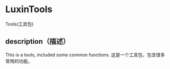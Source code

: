 # LuxinTools
Tools(工具包)

## description（描述）
This is a tools, included some common functions.
这是一个工具包，包含很多常用的功能。
